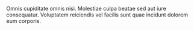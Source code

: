Omnis cupiditate omnis nisi. Molestiae culpa beatae sed aut iure consequatur. Voluptatem reiciendis vel facilis sunt quae incidunt dolorem eum corporis.